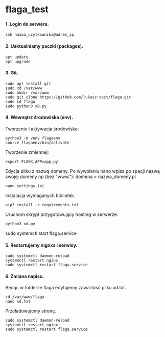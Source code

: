 # flaga_test

#### 1. Login do serwera.

```
ssh nazwa_uzytkownika@adres_ip
```


#### 2. Uaktualniamy paczki (packages).

```
apt update
apt upgrade
```

#### 3. Git.


```
sudo apt install git
sudo cd /var/www
sudo mkdir /var/www
sudo git clone https://github.com/lukasz-test/flaga.git
sudo cd flaga
sudo python3 xD.py
```

#### 4. Wewnątrz środowiska (env).

Tworzenie i aktywacja środowiska:
```
python3 -m venv flagaenv
source flagaenv/bin/activate
```

Tworzenie zmiennej:
```
export FLASK_APP=app.py
```

Edycja pliku z nazwą domeny. Po wywołaniu nano wpisz po spacji nazwę swojej domeny np (bez "www."): 
domena = nazwa_domeny.pl
```
nano settings.ini
```

Instalacja wymaganych bibliotek.
```
pip3 install -r requirements.txt
```

Uruchom skrypt przygotowujący hosting w serwerze.
```
python3 xd.py
```


sudo systemctl start flaga.service

#### 5. Restartujemy nignxa i serwisy.

```
sudo systemctl daemon-reload
systemctl restart nginx
sudo systemctl restart flaga.service
```


#### 6. Zmiana napisu.

Będąc w folderze flaga edytujemy zawartość pliku xd.txt.
```
cd /var/www/flaga
nano xd.txt
```

Przeładowujemy stronę.
```
sudo systemctl daemon-reload
systemctl restart nginx
sudo systemctl restart flaga.service
```



